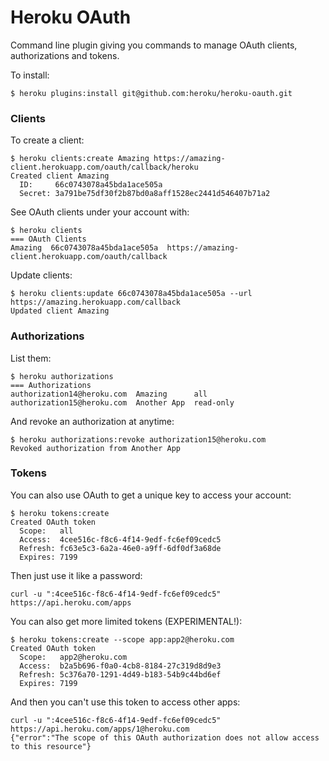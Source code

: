 # Heroku OAuth

Command line plugin giving you commands to manage OAuth clients, authorizations and tokens.

To install:

```
$ heroku plugins:install git@github.com:heroku/heroku-oauth.git
```

### Clients

To create a client:

```
$ heroku clients:create Amazing https://amazing-client.herokuapp.com/oauth/callback/heroku
Created client Amazing
  ID:     66c0743078a45bda1ace505a
  Secret: 3a791be75df30f2b87bd0a8aff1528ec2441d546407b71a2
```

See OAuth clients under your account with:

```
$ heroku clients
=== OAuth Clients
Amazing  66c0743078a45bda1ace505a  https://amazing-client.herokuapp.com/oauth/callback
```

Update clients:

```
$ heroku clients:update 66c0743078a45bda1ace505a --url https://amazing.herokuapp.com/callback
Updated client Amazing
```


### Authorizations

List them:

```
$ heroku authorizations
=== Authorizations
authorization14@heroku.com  Amazing      all
authorization15@heroku.com  Another App  read-only
```

And revoke an authorization at anytime:

```
$ heroku authorizations:revoke authorization15@heroku.com
Revoked authorization from Another App
```

### Tokens

You can also use OAuth to get a unique key to access your account:

```
$ heroku tokens:create
Created OAuth token
  Scope:   all
  Access:  4cee516c-f8c6-4f14-9edf-fc6ef09cedc5
  Refresh: fc63e5c3-6a2a-46e0-a9ff-6df0df3a68de
  Expires: 7199
```

Then just use it like a password:

```
curl -u ":4cee516c-f8c6-4f14-9edf-fc6ef09cedc5" https://api.heroku.com/apps
```

You can also get more limited tokens (EXPERIMENTAL!):

```
$ heroku tokens:create --scope app:app2@heroku.com
Created OAuth token
  Scope:   app2@heroku.com
  Access:  b2a5b696-f0a0-4cb8-8184-27c319d8d9e3
  Refresh: 5c376a70-1291-4d49-b183-54b9c44bd6ef
  Expires: 7199
```

And then you can't use this token to access other apps:

```
curl -u ":4cee516c-f8c6-4f14-9edf-fc6ef09cedc5" https://api.heroku.com/apps/1@heroku.com
{"error":"The scope of this OAuth authorization does not allow access to this resource"}
```
